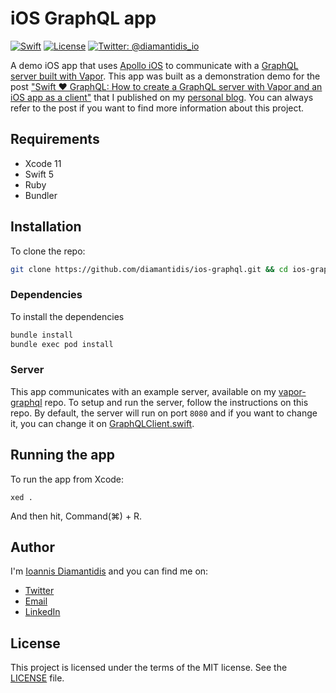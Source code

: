# iOS GraphQL app
[![Swift](https://img.shields.io/badge/Swift-5-f05038.svg)](https://swift.org)
[![License](https://img.shields.io/badge/license-MIT-blue.svg)](LICENSE)
[![Twitter: @diamantidis_io](https://img.shields.io/badge/Twitter-@diamantidis_io-blue.svg?logo=twitter&color=1da1f2&style=flat)](https://twitter.com/diamantidis_io)

A demo iOS app that uses [Apollo iOS] to communicate with a [GraphQL server built with Vapor]. This app was built as a demonstration demo for the post ["Swift ❤️ GraphQL: How to create a GraphQL server with Vapor and an iOS app as a client"] that I published on my [personal blog]. You can always refer to the post if you want to find more information about this project.

## Requirements
* Xcode 11
* Swift 5
* Ruby
* Bundler

## Installation

To clone the repo:

```sh
git clone https://github.com/diamantidis/ios-graphql.git && cd ios-graphql
```

### Dependencies 

To install the dependencies
```sh
bundle install
bundle exec pod install
```

### Server

This app communicates with an example server, available on my [vapor-graphql] repo. To setup and run the server, follow the instructions on this repo. By default, the server will run on port `8080` and if you want to change it, you can change it on  [GraphQLClient.swift].

## Running the app

To run the app from Xcode:
```
xed .
```
And then hit, Command(⌘) + R.

## Author
I'm [Ioannis Diamantidis] and you can find me on:
* [Twitter]
* [Email]
* [LinkedIn]

## License

This project is licensed under the terms of the MIT license. See the [LICENSE] file.

[Apollo iOS]: https://github.com/apollographql/apollo-ios
[vapor-graphql]: https://github.com/diamantidis/vapor-graphql
[GraphQL server built with Vapor]: https://github.com/diamantidis/vapor-graphql

["Swift ❤️ GraphQL: How to create a GraphQL server with Vapor and an iOS app as a client"]: https://diamantidis.github.io/2020/05/24/swift-loves-graphql-server-with-vapor-and-ios-app-client
[personal blog]: https://diamantidis.github.io

[GraphQLClient.swift]: iOSGraphQL/GraphQL/GraphQLClient.swift

[Ioannis Diamantidis]: https://diamantidis.github.io
[Twitter]: https://twitter.com/diamantidis_io
[LinkedIn]: http://linkedin.com/in/ioannis-diamantidis
[Email]: mailto:diamantidis@outlook.com
[LICENSE]: LICENSE
